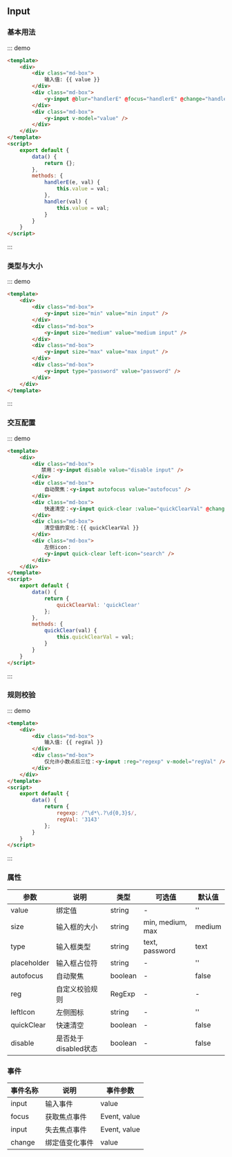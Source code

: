 <script>
    export default {
        data() {
            return {
                value: '',
                quickClearVal: 'quickClear',
                regexp: /^\d*\.?\d{0,3}$/,
                regVal: '3143'
            };
        },
        methods: {
            handlerE(e, val) {
                this.value = val;
            },
            handler(val) {
                this.value = val;
            },
            quickClear(val) {
                this.quickClearVal = val;
            } 
        }
    }
</script>
<style>
.md-box {
    margin-bottom: 20px;
}
.md-box:last-child {
    margin-bottom: 0px;
}
</style>
## Input

### 基本用法

::: demo
```html
<template>
    <div>
        <div class="md-box">
            输入值: {{ value }}
        </div>
        <div class="md-box">
            <y-input @blur="handlerE" @focus="handlerE" @change="handler" @input="handler" />
        </div>
        <div class="md-box">
            <y-input v-model="value" />
        </div>
    </div>
</template>
<script>
    export default {
        data() {
            return {};
        },
        methods: {
            handlerE(e, val) {
                this.value = val;
            },
            handler(val) {
                this.value = val;
            }
        }
    }
</script>
```
:::

### 类型与大小

::: demo
```html
<template>
    <div>
        <div class="md-box">
            <y-input size="min" value="min input" />
        </div>
        <div class="md-box">
            <y-input size="medium" value="medium input" />
        </div>
        <div class="md-box">
            <y-input size="max" value="max input" />
        </div>
        <div class="md-box">
            <y-input type="password" value="password" />
        </div>
    </div>
</template>
```
:::

### 交互配置

::: demo
```html
<template>
    <div>
        <div class="md-box">
           禁用：<y-input disable value="disable input" />
        </div>
        <div class="md-box">
            自动聚焦：<y-input autofocus value="autofocus" />
        </div>
        <div class="md-box">
            快速清空：<y-input quick-clear :value="quickClearVal" @change="quickClear" />
        </div>
        <div class="md-box">
            清空值的变化：{{ quickClearVal }}
        </div>
        <div class="md-box">
            左侧icon：
            <y-input quick-clear left-icon="search" />
        </div>
    </div>
</template>
<script>
    export default {
        data() {
            return {
                quickClearVal: 'quickClear'
            };
        },
        methods: {
            quickClear(val) {
                this.quickClearVal = val;
            } 
        }
    }
</script>
```
:::

### 规则校验

::: demo
```html
<template>
    <div>
        <div class="md-box">
            输入值: {{ regVal }}
        </div>
        <div class="md-box">
            仅允许小数点后三位：<y-input :reg="regexp" v-model="regVal" />
        </div>
    </div>
</template>
<script>
    export default {
        data() {
            return {
                regexp: /^\d*\.?\d{0,3}$/,
                regVal: '3143'
            };
        }
    }
</script>
```
:::

### 属性

| 参数      | 说明                             | 类型      | 可选值       | 默认值 |
| -------- | -------------------------------- | -------- | ----------- | ----- |
| value   | 绑定值 | string    | - | '' |
| size     | 输入框的大小                        | string   | min, medium, max | medium |
| type  | 输入框类型    | string   | text, password           | text |
| placeholder | 输入框占位符    | string   | -           | '' |
| autofocus | 自动聚焦   | boolean   | -           | false |
| reg | 自定义校验规则   | RegExp   | -           | - |
| leftIcon | 左侧图标   | string   | -           | '' |
| quickClear | 快速清空   | boolean   | -           | false |
| disable | 是否处于disabled状态   | boolean   | -           | false |

### 事件

| 事件名称  | 说明                              | 事件参数  |
| -------- | -------------------------------- | -------- |
| input    | 输入事件 | value |
| focus    | 获取焦点事件 | Event, value |
| input    | 失去焦点事件 | Event, value |
| change    | 绑定值变化事件 | value |
